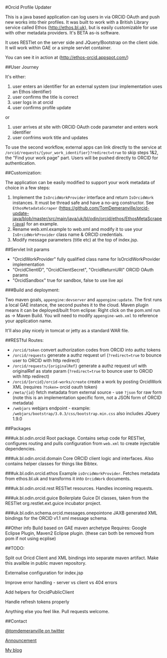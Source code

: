 #Orcid Profile Updater

This is a java based application can log users in via ORCID OAuth and push new works into their profiles.  It was built to work with a British Library service called Ethos (http://ethos.bl.uk), but is easily customizable for use with other metadata providers.  It's BETA as-is software.

It uses RESTlet on the server side and JQuery/Bootstrap on the client side.  It will work within GAE or a simple servlet container.

You can see it in action at (http://ethos-orcid.appspot.com/)

##User Journey

It's either:

1. user enters an identifier for an external system (our implementation uses an Ethos identifier)
2. user confirms the title is correct
3. user logs in at orcid
4. user confirms profile update

or

1. user arrives at site with ORCID OAuth code parameter and enters work identifier
2. user confrims work title and updates

To use the second workflow, external apps can link directly to the service at `/orcid/requests/{your_work_identifier}?redirect=true` to skip steps 1&2, the "Find your work page" part.  Users will be pushed directly to ORCID for authentication.

##Customization:

The application can be easily modified to support your work metadata of choice in a few steps:

1. Implement the `IsOrcidWorkProvider` interface and return `IsOrcidWork` instances.  It must be thread safe and have a no-arg constructor.  See `EthosMetadataScraper` (https://github.com/TomDemeranville/orcid-update-java/blob/master/src/main/java/uk/bl/odin/orcid/ethos/EthosMetaScraper.java) for an example.
2. Rename web.xml.example to web.xml and modify it to use your `IsOrcidWorkProvider` class name & ORCID credentials.
3. Modify message parameters (title etc) at the top of index.jsp. 

##Servlet Init params

* "OrcidWorkProvider" fully qualified class name for IsOrcidWorkProvider implementation
* "OrcidClientID", "OrcidClientSecret", "OrcidReturnURI" ORCID OAuth params
* "OrcidSandbox" true for sandbox, false to use live api

###Build and deployment:

Two maven goals, `appengine:devserver` and `appengine:update`.  The first runs a local GAE instance, the second pushes it to the cloud.  Maven plugin means it can be deployed/built from eclipse: Right click on the pom.xml run as -> Maven Build.  You will need to modify `appengine-web.xml` to reference your application name.  

It'll also play nicely in tomcat or jetty as a standard WAR file.

##RESTful Routes:
	
* `/orcid/token` convert authorization codes from ORCID into authz tokens
* `/orcid/requests` generate a authz request url (`?redirect=true` to bounce user to ORCID with http redirect)
* `/orcid/requests/{originalRef}` generate a authz request url with originalRef as state param (`?redirect=true` to bounce user to ORCID with http redirect)
* `/orcid/{orcid}/orcid-works/create` create a work by posting OrcidWork XML (requires `?token=` orcid oauth token) 
* `/meta/{id}` fetch metadata from external source - use `?json` for raw form (note this is an implementation specific form, not a JSON form of ORCID metadata)
* `/webjars` webjars endpoint - example: `/webjars/bootstrap/3.0.3/css/bootstrap.min.css` also includes JQuery 1.9.0

##Packages

###uk.bl.odin.orcid
Root package.  Contains setup code for RESTlet, configures routing and pulls configuration from `web.xml` to create injectable dependencies.

###uk.bl.odin.orcid.domain
Core ORCID client logic and interfaces.  Also contains helper classes for things like Bibtex.

###uk.bl.odin.orcid.ethos
Example `isOrcidWorkProvider`.  Fetches metadata from ethos.bl.uk and transforms it into `OrcidWork` documents.

###uk.bl.odin.orcid.rest
RESTlet resources.  Handles incoming requests.

###uk.bl.odin.orcid.guice
Boilerplate Guice DI classes, taken from the RESTlet org.restlet.ext.guice incubator project.

###uk.bl.odin.schema.orcid.messages.onepointone
JAXB generated XML bindings for the ORCID v1.1 xml message schema.  

##Other info
Build based on GAE maven archetype
Requires: Google Eclipse Plugin, Maven2 Eclipse plugin. (these can both be removed from pom if not using ecplise)

##TODO:

Split out Oricd Client and XML bindings into separate maven artifact.  Make this availble in public maven repository.

Externalise configuration for index.jsp

Improve error handling - server vs client vs 404 errors

Add helpers for OrcidPublicClient

Handle refresh tokens properly

Anything else you feel like.  Pull requests welcome.

##Contact

[@tomdemeranville on twitter](https://twitter.com/tomdemeranville)

[Announcement](http://demeranville.com/orcid-open-source-java-client/)

[My blog](http://demeranville.com)